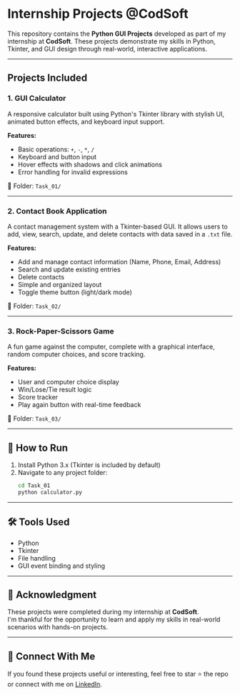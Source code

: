 
#  Internship Projects @CodSoft

This repository contains the **Python GUI Projects** developed as part of my internship at **CodSoft**. These projects demonstrate my skills in Python, Tkinter, and GUI design through real-world, interactive applications.

---

## Projects Included

### 1.  GUI Calculator
A responsive calculator built using Python's Tkinter library with stylish UI, animated button effects, and keyboard input support.

**Features:**
- Basic operations: `+`, `-`, `*`, `/`
- Keyboard and button input
- Hover effects with shadows and click animations
- Error handling for invalid expressions

📁 Folder: `Task_01/`

---

### 2.  Contact Book Application
A contact management system with a Tkinter-based GUI. It allows users to add, view, search, update, and delete contacts with data saved in a `.txt` file.

**Features:**
- Add and manage contact information (Name, Phone, Email, Address)
- Search and update existing entries
- Delete contacts
- Simple and organized layout
- Toggle theme button (light/dark mode)

📁 Folder: `Task_02/`

---

### 3.  Rock-Paper-Scissors Game
A fun game against the computer, complete with a graphical interface, random computer choices, and score tracking.

**Features:**
- User and computer choice display
- Win/Lose/Tie result logic
- Score tracker
- Play again button with real-time feedback

📁 Folder: `Task_03/`

---


## 🚀 How to Run

1. Install Python 3.x (Tkinter is included by default)
2. Navigate to any project folder:
   ```bash
   cd Task_01
   python calculator.py
   ```

---

## 🛠️ Tools Used

- Python 
- Tkinter 
- File handling
- GUI event binding and styling

---

## 🙌 Acknowledgment

These projects were completed during my internship at **CodSoft**.  
I'm thankful for the opportunity to learn and apply my skills in real-world scenarios with hands-on projects.

---

## 🔗 Connect With Me

If you found these projects useful or interesting, feel free to star ⭐ the repo or connect with me on [LinkedIn](linkedin.com/in/laxmi-maurya).


